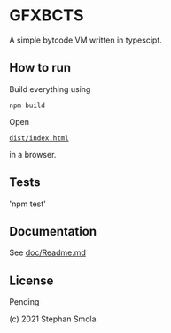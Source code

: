 GFXBCTS
=======

A simple bytcode VM written in typescipt.

## How to run

Build everything using

`npm build`

Open 

[`dist/index.html`](dist/index.html)

in a browser.

## Tests

'npm test'

## Documentation

See [doc/Readme.md](doc/Readme.md)


## License

Pending

(c) 2021 Stephan Smola